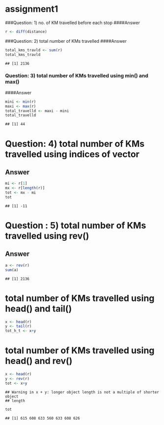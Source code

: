 # assignment1





###Question: 1) no. of KM travelled before each stop
####Answer

```r
r <- diff(distance)
```
###Question: 2) total number of KMs travelled 
####Answer 

```r
total_kms_travld <- sum(r) 
total_kms_travld
```

```
## [1] 2136
```
### Question: 3) total number of KMs travelled using min() and max()
####Answer 

```r
mini <- min(r)
maxi <- max(r)
total_travelld <- maxi - mini 
total_travelld
```

```
## [1] 44
```
# Question: 4) total number of KMs travelled using indices of vector
## Answer

```r
mi <- r[1]
mx <- r[length(r)]
tot <- mx - mi 
tot
```

```
## [1] -11
```
# Question : 5) total number of KMs travelled using rev()
## Answer

```r
a <- rev(r)
sum(a)
```

```
## [1] 2136
```

# total number of KMs travelled using head() and tail()

```r
x <- head(r)
y <- tail(r)
tot_h_t <- x+y
```
# total number of KMs travelled using head() and rev()

```r
x <- head(r)
y <- rev(r)
tot <- x+y
```

```
## Warning in x + y: longer object length is not a multiple of shorter object
## length
```

```r
tot
```

```
## [1] 615 608 633 560 633 608 626
```
